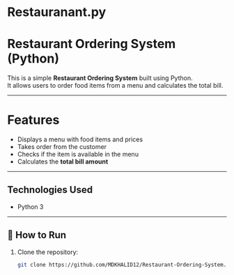 # Restauranant.py
# Restaurant Ordering System (Python)

This is a simple **Restaurant Ordering System** built using Python.  
It allows users to order food items from a menu and calculates the total bill.

---

# Features
- Displays a menu with food items and prices
- Takes order from the customer
- Checks if the item is available in the menu
- Calculates the **total bill amount**

---

## Technologies Used
- Python 3

---

## 🚀 How to Run
1. Clone the repository:
   ```bash
   git clone https://github.com/MDKHALID12/Restaurant-Ordering-System.git


